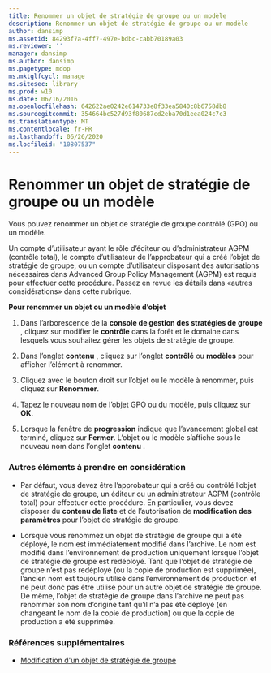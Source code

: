 ```yaml
---
title: Renommer un objet de stratégie de groupe ou un modèle
description: Renommer un objet de stratégie de groupe ou un modèle
author: dansimp
ms.assetid: 84293f7a-4ff7-497e-bdbc-cabb70189a03
ms.reviewer: ''
manager: dansimp
ms.author: dansimp
ms.pagetype: mdop
ms.mktglfcycl: manage
ms.sitesec: library
ms.prod: w10
ms.date: 06/16/2016
ms.openlocfilehash: 642622ae0242e614733e8f33ea5840c8b6758db8
ms.sourcegitcommit: 354664bc527d93f80687cd2eba70d1eea024c7c3
ms.translationtype: MT
ms.contentlocale: fr-FR
ms.lasthandoff: 06/26/2020
ms.locfileid: "10807537"
---
```

# Renommer un objet de stratégie de groupe ou un modèle


Vous pouvez renommer un objet de stratégie de groupe contrôlé (GPO) ou un modèle.

Un compte d’utilisateur ayant le rôle d’éditeur ou d’administrateur AGPM (contrôle total), le compte d’utilisateur de l’approbateur qui a créé l’objet de stratégie de groupe, ou un compte d’utilisateur disposant des autorisations nécessaires dans Advanced Group Policy Management (AGPM) est requis pour effectuer cette procédure. Passez en revue les détails dans «autres considérations» dans cette rubrique.

**Pour renommer un objet ou un modèle d’objet**

1.  Dans l’arborescence de la **console de gestion des stratégies de groupe** , cliquez sur modifier le **contrôle** dans la forêt et le domaine dans lesquels vous souhaitez gérer les objets de stratégie de groupe.

2.  Dans l’onglet **contenu** , cliquez sur l’onglet **contrôlé** ou **modèles** pour afficher l’élément à renommer.

3.  Cliquez avec le bouton droit sur l’objet ou le modèle à renommer, puis cliquez sur **Renommer**.

4.  Tapez le nouveau nom de l’objet GPO ou du modèle, puis cliquez sur **OK**.

5.  Lorsque la fenêtre de **progression** indique que l’avancement global est terminé, cliquez sur **Fermer**. L’objet ou le modèle s’affiche sous le nouveau nom dans l’onglet **contenu** .

### Autres éléments à prendre en considération

-   Par défaut, vous devez être l’approbateur qui a créé ou contrôlé l’objet de stratégie de groupe, un éditeur ou un administrateur AGPM (contrôle total) pour effectuer cette procédure. En particulier, vous devez disposer du **contenu de liste** et de l’autorisation de **modification des paramètres** pour l’objet de stratégie de groupe.

-   Lorsque vous renommez un objet de stratégie de groupe qui a été déployé, le nom est immédiatement modifié dans l’archive. Le nom est modifié dans l’environnement de production uniquement lorsque l’objet de stratégie de groupe est redéployé. Tant que l’objet de stratégie de groupe n’est pas redéployé (ou la copie de production est supprimée), l’ancien nom est toujours utilisé dans l’environnement de production et ne peut donc pas être utilisé pour un autre objet de stratégie de groupe. De même, l’objet de stratégie de groupe dans l’archive ne peut pas renommer son nom d’origine tant qu’il n’a pas été déployé (en changeant le nom de la copie de production) ou que la copie de production a été supprimée.

### Références supplémentaires

-   [Modification d'un objet de stratégie de groupe](editing-a-gpo-agpm40.md)

 

 





